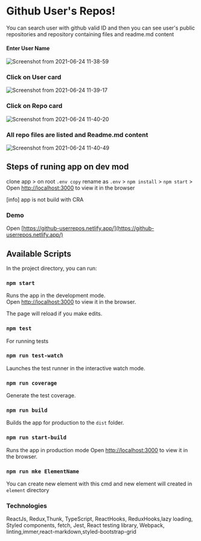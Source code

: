 # Github User's Repos!
You can search user with github valid ID and then you can see user's public repositories and repository containing files and readme.md content 

#### Enter User Name
![Screenshot from 2021-06-24 11-38-59](https://user-images.githubusercontent.com/10018893/123587284-813fb380-d7ff-11eb-9c3f-79def884ba81.png)
### Click on User card
![Screenshot from 2021-06-24 11-39-17](https://user-images.githubusercontent.com/10018893/123587355-99afce00-d7ff-11eb-937d-81ff6360a031.png)
### Click on Repo card
![Screenshot from 2021-06-24 11-40-20](https://user-images.githubusercontent.com/10018893/123587360-9ae0fb00-d7ff-11eb-9135-e542c42973cd.png)
### All repo files are listed and Readme.md content
![Screenshot from 2021-06-24 11-40-49](https://user-images.githubusercontent.com/10018893/123587362-9b799180-d7ff-11eb-9cc5-b7d46d91ba98.png)

## Steps of runing app on dev mod
clone app > on root `.env copy` rename as `.env` > `npm install` > `npm start` > Open  [http://localhost:3000](http://localhost:3000/)  to view it in the browser

[info] app is not build with CRA

### Demo
Open  [https://github-userrepos.netlify.app/](https://github-userrepos.netlify.app/)


## Available Scripts
In the project directory, you can run:
### `npm start`

Runs the app in the development mode.  
Open  [http://localhost:3000](http://localhost:3000/)  to view it in the browser.

The page will reload if you make edits.  

### `npm test`
For running tests
### `npm run test-watch`
Launches the test runner in the interactive watch mode.  
### `npm run coverage`
Generate the test coverage.

### `npm run build`

Builds the app for production to the  `dist`  folder.

### `npm run start-build`
Runs the app in production mode
Open  [http://localhost:3000](http://localhost:3000/)  to view it in the browser.

### `npm run mke ElementName`
You can create new element with this cmd and new element will created in `element` directory 

### Technologies
ReactJs, Redux,Thunk, TypeScript, ReactHooks, ReduxHooks,lazy loading, Styled components, fetch, Jest, React testing library, Webpack, linting,immer,react-markdown,styled-bootstrap-grid
